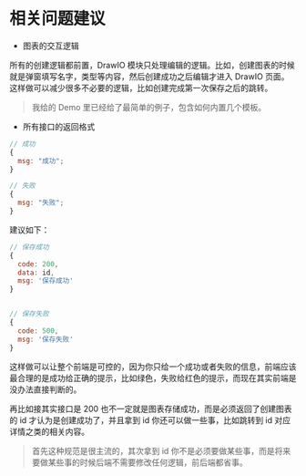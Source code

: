# 相关问题建议

- 图表的交互逻辑

所有的创建逻辑都前置，DrawIO 模块只处理编辑的逻辑。比如，创建图表的时候就是弹窗填写名字，类型等内容，然后创建成功之后编辑才进入 DrawIO 页面。这样做可以减少很多不必要的逻辑，比如创建完成第一次保存之后的跳转。

> 我给的 Demo 里已经给了最简单的例子，包含如何内置几个模板。

- 所有接口的返回格式

```js
// 成功
{
  msg: "成功";
}

// 失败
{
  msg: "失败";
}
```

建议如下：

```js
// 保存成功
{
  code: 200,
  data: id,
  msg: '保存成功'
}


// 保存失败
{
  code: 500,
  msg: '保存失败'
}
```

这样做可以让整个前端是可控的，因为你只给一个成功或者失败的信息，前端应该最合理的是成功给正确的提示，比如绿色，失败给红色的提示，而现在其实前端是没办法直接判断的。

再比如接其实接口是 200 也不一定就是图表存储成功，而是必须返回了创建图表的 id 才认为是创建成功了，并且拿到 id 你还可以做一些事，比如跳转到 id 对应详情之类的相关内容。

> 首先这种规范是很主流的，其次拿到 id 你不是必须要做某些事，而是将来要做某些事的时候后端不需要修改任何逻辑，前后端都省事。
